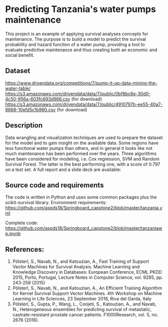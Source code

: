 # Predicting Tanzania's water pumps maintenance
This project is an example of applying survival analyses concepts for maintenance. The purpose is to build a model to predict the survival probability and hazard function of a water pump, providing a tool to evaluate predictive maintenance and thus creating both an economic and social benefit. 
## Dataset
https://www.drivendata.org/competitions/7/pump-it-up-data-mining-the-water-table/
https://s3.amazonaws.com/drivendata/data/7/public/0bf8bc6e-30d0-4c50-956a-603fc693d966.csv (for download)
https://s3.amazonaws.com/drivendata/data/7/public/4910797b-ee55-40a7-8668-10efd5c1b960.csv (for download)
## Description
Data wrangling and visualization techniques are used to prepare the dataset for the model and to gain insight on the available data. Some regions have less functional water pumps than others, and in general it looks like not much maintenance has been performed over the years.
Three algorithms have been considered for modeling, i.e. Cox regression, SVM and Random Survival Forest. The latter is the best performing one, with a score of 0.797 on a test set.
A full report and a slide deck are available:


## Source code and requirements
The code is written in Python and uses some common packages plus the scikit-survival library.
Environment requirements:
https://github.com/aspds18/Springboard_capstone2/blob/master/tanzania.yml 

Complete code:
https://github.com/aspds18/Springboard_capstone2/blob/master/tanzaniawp.ipynb
## References:
1.	Pölsterl, S., Navab, N., and Katouzian, A., Fast Training of Support Vector Machines for Survival Analysis. Machine Learning and Knowledge Discovery in Databases: European Conference, ECML PKDD 2015, Porto, Portugal, Lecture Notes in Computer Science, vol. 9285, pp. 243-259 (2015)
2.	Pölsterl, S., Navab, N., and Katouzian, A., An Efficient Training Algorithm for Kernel Survival Support Vector Machines. 4th Workshop on Machine Learning in Life Sciences, 23 September 2016, Riva del Garda, Italy
3.	Pölsterl, S., Gupta, P., Wang, L., Conjeti, S., Katouzian, A., and Navab, N., Heterogeneous ensembles for predicting survival of metastatic, castrate-resistant prostate cancer patients. F1000Research, vol. 5, no. 2676 (2016).

